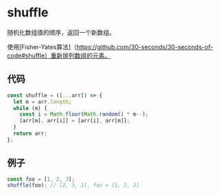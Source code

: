 # shuffle

随机化数组值的顺序，返回一个新数组。

使用[Fisher-Yates算法]（https://github.com/30-seconds/30-seconds-of-code#shuffle）重新排列数组的元素。

## 代码

```js
const shuffle = ([...arr]) => {
  let m = arr.length;
  while (m) {
    const i = Math.floor(Math.random() * m--);
    [arr[m], arr[i]] = [arr[i], arr[m]];
  }
  return arr;
};
```

## 例子

```js
const foo = [1, 2, 3];
shuffle(foo); // [2, 3, 1], foo = [1, 2, 3]
```
